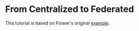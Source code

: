 # From Centralized to Federated

This tutorial is based on Flower's original [example](https://github.com/adap/flower/tree/main/examples/pytorch_from_centralized_to_federated).

